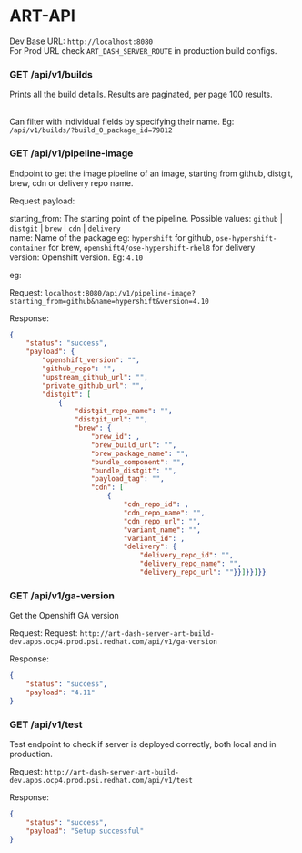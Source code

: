 # ART-API

Dev Base URL: ```http://localhost:8080``` <br>
For Prod URL check `ART_DASH_SERVER_ROUTE` in production build configs.

### GET /api/v1/builds
Prints all the build details. Results are paginated, per page 100 results. <br><br>

Can filter with individual fields by specifying their name. Eg: ```/api/v1/builds/?build_0_package_id=79812```

### GET /api/v1/pipeline-image

Endpoint to get the image pipeline of an image, starting from github, distgit, brew, cdn or delivery repo name.

Request payload:

starting_from: The starting point of the pipeline. Possible values: `github` | `distgit` | `brew` | `cdn` | `delivery` <br>
name: Name of the package eg: `hypershift` for github, `ose-hypershift-container` for brew, `openshift4/ose-hypershift-rhel8` for delivery<br>
version: Openshift version. Eg: `4.10`

eg: 

Request: `localhost:8080/api/v1/pipeline-image?starting_from=github&name=hypershift&version=4.10`

Response:

```json
{
    "status": "success",
    "payload": {
        "openshift_version": "",
        "github_repo": "",
        "upstream_github_url": "",
        "private_github_url": "",
        "distgit": [
            {
                "distgit_repo_name": "",
                "distgit_url": "",
                "brew": {
                    "brew_id": ,
                    "brew_build_url": "",
                    "brew_package_name": "",
                    "bundle_component": "",
                    "bundle_distgit": "",
                    "payload_tag": "",
                    "cdn": [
                        {
                            "cdn_repo_id": ,
                            "cdn_repo_name": "",
                            "cdn_repo_url": "",
                            "variant_name": "",
                            "variant_id": ,
                            "delivery": {
                                "delivery_repo_id": "",
                                "delivery_repo_name": "",
                                "delivery_repo_url": ""}}]}}]}}
```

### GET /api/v1/ga-version

Get the Openshift GA version

Request: Request: ``http://art-dash-server-art-build-dev.apps.ocp4.prod.psi.redhat.com/api/v1/ga-version``

Response:

```json
{
    "status": "success",
    "payload": "4.11"
}
```

### GET /api/v1/test

Test endpoint to check if server is deployed correctly, both local and in production.

Request: ``http://art-dash-server-art-build-dev.apps.ocp4.prod.psi.redhat.com/api/v1/test``

Response:
```json
{
    "status": "success",
    "payload": "Setup successful"
}
```